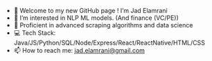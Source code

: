 - 👋 Welcome to my new GitHub page ! I’m Jad Elamrani
- 👀 I’m interested in NLP ML models. (And finance (VC/PE))
- 🌱 Proficient in advanced scraping algorithms and data science
- 💻 Tech Stack: Java/JS/Python/SQL/Node/Express/React/ReactNative/HTML/CSS
- 📫 How to reach me: jad.elamrani@gmail.com
